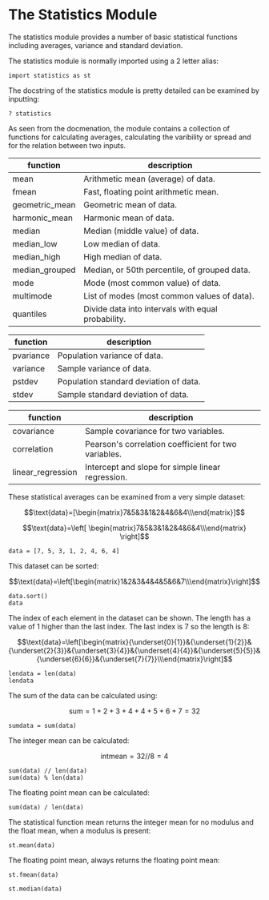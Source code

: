 # The Statistics Module

The statistics module provides a number of basic statistical functions including averages, variance and standard deviation.

The statistics module is normally imported using a 2 letter alias:

```
import statistics as st
```

The docstring of the statistics module is pretty detailed can be examined by inputting:

```
? statistics
```

As seen from the docmenation, the module contains a collection of functions for calculating averages, calculating the varibility or spread and for the relation between two inputs.

|function|description|
|---|---|
|mean|Arithmetic mean (average) of data.|
|fmean|Fast, floating point arithmetic mean.|
|geometric_mean|Geometric mean of data.|
|harmonic_mean|Harmonic mean of data.|
|median|Median (middle value) of data.|
|median_low|Low median of data.|
|median_high|High median of data.|
|median_grouped|Median, or 50th percentile, of grouped data.|
|mode|Mode (most common value) of data.|
|multimode|List of modes (most common values of data).|
|quantiles|Divide data into intervals with equal probability.|

|function|description|
|---|---|
|pvariance|Population variance of data.|
|variance|Sample variance of data.|
|pstdev|Population standard deviation of data.|
|stdev|Sample standard deviation of data.|

|function|description|
|---|---|
|covariance|Sample covariance for two variables.|
|correlation|Pearson's correlation coefficient for two variables.|
|linear_regression|Intercept and slope for simple linear regression.|



These statistical averages can be examined from a very simple dataset:

$$\text{data}=[\begin{matrix}7&5&3&1&2&4&6&4\\\end{matrix}]$$

$$\text{data}=\left[ \begin{matrix}7&5&3&1&2&4&6&4\\\end{matrix} \right]$$

```
data = [7, 5, 3, 1, 2, 4, 6, 4]
```

This dataset can be sorted:

$$\text{data}=\left[\begin{matrix}1&2&3&4&4&5&6&7\\\end{matrix}\right]$$

```
data.sort()
data
```


The index of each element in the dataset can be shown. The length has a value of 1 higher than the last index. The last index is 7 so the length is 8:

$$\text{data}=\left[\begin{matrix}{\underset{0}{1}}&{\underset{1}{2}}&{\underset{2}{3}}&{\underset{3}{4}}&{\underset{4}{4}}&{\underset{5}{5}}&{\underset{6}{6}}&{\underset{7}{7}}\\\end{matrix}\right]$$

```
lendata = len(data)
lendata
```



The sum of the data can be calculated using:

$$\text{sum}=1+2+3+4+4+5+6+7=32$$

```
sumdata = sum(data)
```

The integer mean can be calculated:

$$\text{intmean}=32//8=4$$


```
sum(data) // len(data)
sum(data) % len(data)
```

The floating point mean can be calculated:

```
sum(data) / len(data)
```

The statistical function mean returns the integer mean for no modulus and the float mean, when a modulus is present:

```
st.mean(data)
```

The floating point mean, always returns the floating point mean:

```
st.fmean(data)
```

```
st.median(data)
```

